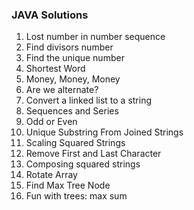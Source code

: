 ### JAVA Solutions 

1. Lost number in number sequence
2. Find divisors number
3. Find the unique number
4. Shortest Word
5. Money, Money, Money
6. Are we alternate?
7. Convert a linked list to a string
8. Sequences and Series
9. Odd or Even
10. Unique Substring From Joined Strings
11. Scaling Squared Strings
12. Remove First and Last Character
13. Composing squared strings
14. Rotate Array
15. Find Max Tree Node
16. Fun with trees: max sum
